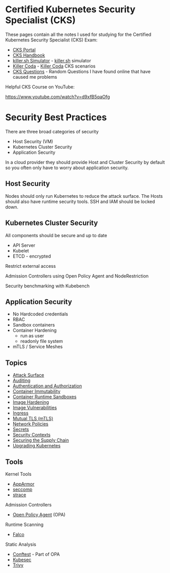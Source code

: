 # Certified Kubernetes Security Specialist (CKS)

These pages contain all the notes I used for studying for the Certified Kubernetes Security Specialist (CKS) Exam:

- [CKS Portal](https://trainingportal.linuxfoundation.org/learn/dashboard/)
- [CKS Handbook](https://docs.linuxfoundation.org/tc-docs/certification/lf-handbook2)
- [killer.sh Simulator](./killer.md) - [killer.sh](https://killer.sh) simulator
- [Killer Coda](./killercoda.md) - [Killer Coda](https://killercoda.com/killer-shell-cks) CKS scenarios
- [CKS Questions](./questions.md) - Random Questions I have found online that have caused me problems

Helpful CKS Course on YouTube:

https://www.youtube.com/watch?v=d9xfB5qaOfg

# Security Best Practices

There are three broad categories of security

- Host Security (VM)
- Kubernetes Cluster Security
- Application Security

In a cloud provider they should provide Host and Cluster Security by default so you often only have to worry about application security.

## Host Security

Nodes should only run Kubernetes to reduce the attack surface. The Hosts should also have runtime security tools. SSH and IAM should be locked down.

## Kubernetes Cluster Security

All components should be secure and up to date
- API Server
- Kubelet
- ETCD - encrypted

Restrict external access

Admission Controllers using Open Policy Agent and NodeRestriction

Security benchmarking with Kubebench

## Application Security

- No Hardcoded credentials
- RBAC
- Sandbox containers
- Container Hardening
  - run as user
  - readonly file system
- mTLS / Service Meshes

## Topics

- [Attack Surface](./topics/attacksurface.md)
- [Auditing](./topics/auditing.md)
- [Authentication and Authorization](./topics/authentication.md)
- [Container Immutability](./topics/immutability.md)
- [Container Runtime Sandboxes](./topics/containerruntimes.md)
- [Image Hardening](./topics/imagehardening.md)
- [Image Vulnerabilities](./topics/imagevulnerabilities.md)
- [Ingress](./topics/ingress.md)
- [Mutual TLS (mTLS)](./topics/mtls.md)
- [Network Policies](./topics/networkpolicies.md)
- [Secrets](./topics/secrets.md)
- [Security Contexts](./topics/securitycontexts.md)
- [Securing the Supply Chain](./topics/supplychain.md)
- [Upgrading Kubernetes](./topics/upgrade.md)

## Tools

Kernel Tools
- [AppArmor](./topics/apparmor.md)
- [seccomp](./topics/seccomp.md)
- [strace](./topics/strace.md)

Admission Controllers
- [Open Policy Agent](./topics/opa.md) (OPA)

Runtime Scanning
- [Falco](./topics/falco.md)

Static Analysis
- [Conftest](./topics/conftest.md) - Part of OPA
- [Kubesec](./topics/kubesec.md)
- [Trivy](./topics/trivy.md)
